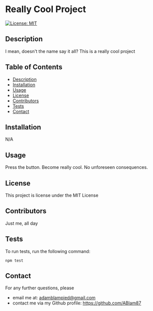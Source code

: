 
  # Really Cool Project
  
  [![License: MIT](https://img.shields.io/badge/License-MIT-yellow.svg)](https://opensource.org/licenses/MIT)
  
  ## Description
  
  I mean, doesn't the name say it all? This is a really cool project
  
  ## Table of Contents
  
  - [Description](#description)
  - [Installation](#installation)
  - [Usage](#usage)
  - [License](#license)
  - [Contributors](#contributors)
  - [Tests](#tests)
  - [Contact](#contact)
  
  ## Installation
  
  N/A
  
  ## Usage
  
  Press the button. Become really cool. No unforeseen consequences.
  
  ## License
  
  This project is license under the MIT License
  
  ## Contributors
  
  Just me, all day
  
  ## Tests
  
  To run tests, run the following command:
  
  ```
  npm test
  ```
  
  ## Contact
  
  For any further questions, please 
  - email me at: adamblampied@gmail.com
  - contact me via my Github profile: https://github.com/ABlam87
   